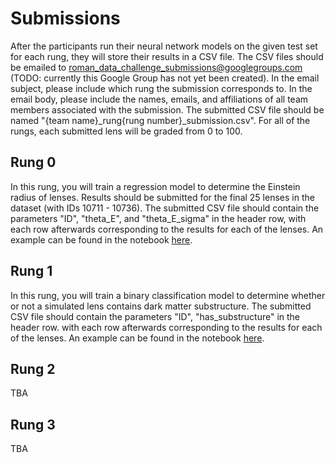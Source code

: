 # Submissions

After the participants run their neural network models on the given test set for each rung, they will store their results in a CSV file. The CSV files should be emailed to roman_data_challenge_submissions@googlegroups.com (TODO: currently this Google Group has not yet been created). In the email subject, please include which rung the submission corresponds to. In the email body, please include the names, emails, and affiliations of all team members associated with the submission. The submitted CSV file should be named "{team name}_rung{rung number}_submission.csv". For all of the rungs, each submitted lens will be graded from 0 to 100.

## Rung 0

In this rung, you will train a regression model to determine the Einstein radius of lenses. Results should be submitted for the final 25 lenses in the dataset (with IDs 10711 - 10736). The submitted CSV file should contain the parameters "ID", "theta_E", and "theta_E_sigma" in the header row, with each row afterwards corresponding to the results for each of the lenses. An example can be found in the notebook [here](https://github.com/ahuang314/Roman_Data_Challenge/blob/main/Notebooks/rung0_submissions.ipynb).


## Rung 1

In this rung, you will train a binary classification model to determine whether or not a simulated lens contains dark matter substructure. The submitted CSV file should contain the parameters "ID", "has_substructure" in the header row. with each row afterwards corresponding to the results for each of the lenses. An example can be found in the notebook [here](https://github.com/ahuang314/Roman_Data_Challenge/blob/main/Notebooks/rung1_submissions.ipynb).

## Rung 2

TBA

## Rung 3

TBA
